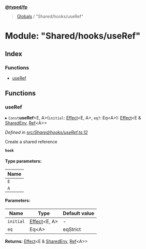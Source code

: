 **[@typed/fp](../README.md)**

> [Globals](../globals.md) / "Shared/hooks/useRef"

# Module: "Shared/hooks/useRef"

## Index

### Functions

* [useRef](_shared_hooks_useref_.md#useref)

## Functions

### useRef

▸ `Const`**useRef**\<E, A>(`initial`: [Effect](_effect_effect_.effect.md)\<E, A>, `eq?`: Eq\<A>): [Effect](_effect_effect_.effect.md)\<E & [SharedEnv](../interfaces/_shared_core_services_sharedenv_.sharedenv.md), [Ref](../interfaces/_shared_ref_ref_.ref.md)\<A>>

*Defined in [src/Shared/hooks/useRef.ts:12](https://github.com/TylorS/typed-fp/blob/559f273/src/Shared/hooks/useRef.ts#L12)*

Create a shared reference

**`hook`** 

#### Type parameters:

Name |
------ |
`E` |
`A` |

#### Parameters:

Name | Type | Default value |
------ | ------ | ------ |
`initial` | [Effect](_effect_effect_.effect.md)\<E, A> | - |
`eq` | Eq\<A> | eqStrict |

**Returns:** [Effect](_effect_effect_.effect.md)\<E & [SharedEnv](../interfaces/_shared_core_services_sharedenv_.sharedenv.md), [Ref](../interfaces/_shared_ref_ref_.ref.md)\<A>>
